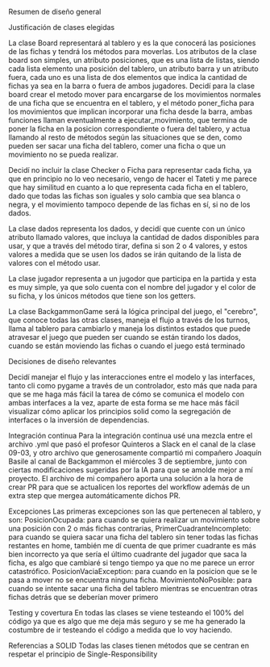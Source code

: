 Resumen de diseño general



Justificación de clases elegidas

La clase Board representará al tablero y es la que conocerá las posiciones de las fichas y tendrá los métodos para moverlas. Los atributos de la clase board son simples, un atributo posiciones, que es una lista de listas, siendo cada lista elemento una posición del tablero, un atributo barra y un atributo fuera, cada uno es una lista de dos elementos que indica la cantidad de fichas ya sea en la barra o fuera de ambos jugadores. Decidí para la clase board crear el metodo mover para encargarse de los movimientos normales de una ficha que se encuentra en el tablero, y el método poner_ficha para los movimientos que implican incorporar una ficha desde la barra, ambas funciones llaman eventualmente a ejecutar_movimiento, que termina de poner la ficha en la posicion correspondiente o fuera del tablero, y actua llamando al resto de métodos según las situaciones que se den, como pueden ser sacar una ficha del tablero, comer una ficha o que un movimiento no se pueda realizar.

Decidí no incluir la clase Checker o Ficha para representar cada ficha, ya que en principio no lo veo necesario, vengo de hacer el Tateti y me parece que hay similitud en cuanto a lo que representa cada ficha en el tablero, dado que todas las fichas son iguales y solo cambia que sea blanca o negra, y el movimiento tampoco depende de las fichas en sí, si no de los dados.

La clase dados representa los dados, y decidí que cuente con un único atributo llamado valores, que incluya la cantidad de dados disponibles para usar, y que a través del método tirar, defina si son 2 o 4 valores, y estos valores a medida que se usen los dados se irán quitando de la lista de valores con el método usar.

La clase jugador representa a un jugodor que participa en la partida y esta es muy simple, ya que solo cuenta con el nombre del jugador y el color de su ficha, y los únicos métodos que tiene son los getters.

La clase BackgammonGame será la lógica principal del juego, el "cerebro", que conoce todas las otras clases, maneja el flujo a través de los turnos, llama al tablero para cambiarlo y maneja los distintos estados que puede atravesar el juego que pueden ser cuando se están tirando los dados, cuando se están moviendo las fichas o cuando el juego está terminado

Decisiones de diseño relevantes

Decidí manejar el flujo y las interacciones entre el modelo y las interfaces, tanto cli como pygame a través de un controlador, esto más que nada para que se me haga más fácil la tarea de cómo se comunica el modelo con ambas interfaces a la vez, aparte de esta forma se me hace más fácil visualizar cómo aplicar los principios solid como la segregación de interfaces o la inversión de dependencias.

Integración continua
Para la integración continua usé una mezcla entre el archivo .yml que pasó el profesor Quinteros a Slack en el canal de la clase 09-03, y otro archivo que generosamente compartió mi compañero Joaquín Basile al canal de Backgammon el miércoles 3 de septiembre, junto con ciertas modificaciones sugeridas por la IA para que se amolde mejor a mí proyecto. El archivo de mi compañero aporta una solución a la hora de crear PR para que se actualicen los reportes del workflow además de un extra step que mergea automáticamente dichos PR.

Excepciones
Las primeras excepciones son las que pertenecen al tablero, y son:
PosicionOcupada: para cuando se quiera realizar un movimiento sobre una posición con 2 o más fichas contrarias,
PrimerCuadranteIncompleto: para cuando se quiera sacar una ficha del tablero sin tener todas las fichas restantes en home, también me dí cuenta de que primer cuadrante es más bien incorrecto ya que sería el último cuadrante del jugador que saca la ficha, es algo que cambiaré si tengo tiempo ya que no me parece un error catastrófico.
PosicionVaciaException: para cuando en la posicion que se le pasa a mover no se encuentra ninguna ficha.
MovimientoNoPosible: para cuando se intente sacar una ficha del tablero mientras se encuentran otras fichas detrás que se deberían mover primero

Testing y covertura
En todas las clases se viene testeando el 100% del código ya que es algo que me deja más seguro y se me ha generado la costumbre de ir testeando el código a medida que lo voy haciendo.

Referencias a SOLID
Todas las clases tienen métodos que se centran en respetar el principio de Single-Responsibility